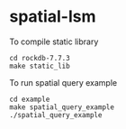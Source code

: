 # spatial-lsm

To compile static library
```
cd rockdb-7.7.3
make static_lib
```

To run spatial query example
```
cd example
make spatial_query_example
./spatial_query_example
```
